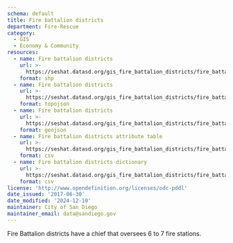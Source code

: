 ```yaml
---
schema: default
title: Fire battalion districts
department: Fire-Rescue
category:
  - GIS
  - Economy & Community
resources:
  - name: Fire battalion districts
    url: >-
      https://seshat.datasd.org/gis_fire_battalion_districts/fire_battalion_districts_datasd.zip
    format: shp
  - name: Fire battalion districts
    url: >-
      https://seshat.datasd.org/gis_fire_battalion_districts/fire_battalion_districts_datasd.topo.json
    format: topojson
  - name: Fire battalion districts
    url: >-
      https://seshat.datasd.org/gis_fire_battalion_districts/fire_battalion_districts_datasd.geojson
    format: geojson
  - name: Fire battalion districts attribute table
    url: >-
      https://seshat.datasd.org/gis_fire_battalion_districts/fire_battalion_districts_datasd.csv
    format: csv
  - name: Fire battalion districts dictionary
    url: >-
      https://seshat.datasd.org/gis_fire_battalion_districts/fire_battalion_districts_dictionary_datasd.csv
    format: csv
license: 'http://www.opendefinition.org/licenses/odc-pddl'
date_issued: '2017-06-30'
date_modified: '2024-12-10'
maintainer: City of San Diego
maintainer_email: data@sandiego.gov
---
```

Fire Battalion districts have a chief that oversees 6 to 7 fire stations.
<!--more-->
